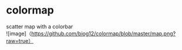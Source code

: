 # colormap
scatter map with a colorbar<br>
![image]（https://github.com/biog12/colormap/blob/master/map.png?raw=true）
